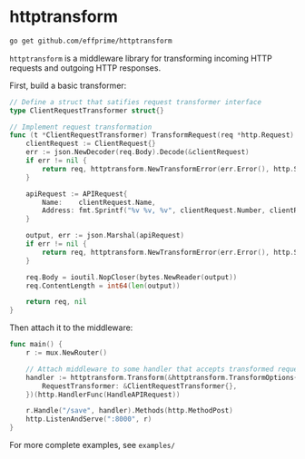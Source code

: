 # httptransform

```bash
go get github.com/effprime/httptransform
```

`httptransform` is a middleware library for transforming incoming HTTP requests and outgoing HTTP responses.

First, build a basic transformer:

```go
// Define a struct that satifies request transformer interface
type ClientRequestTransformer struct{}

// Implement request transformation
func (t *ClientRequestTransformer) TransformRequest(req *http.Request) (*http.Request, error) {
    clientRequest := ClientRequest{}
    err := json.NewDecoder(req.Body).Decode(&clientRequest)
    if err != nil {
        return req, httptransform.NewTransformError(err.Error(), http.StatusBadRequest).WithExternal("could not read client request")
    }

    apiRequest := APIRequest{
        Name:    clientRequest.Name,
        Address: fmt.Sprintf("%v %v, %v", clientRequest.Number, clientRequest.Street, clientRequest.City),
    }

    output, err := json.Marshal(apiRequest)
    if err != nil {
        return req, httptransform.NewTransformError(err.Error(), http.StatusInternalServerError).WithExternal("could not serialize transformed response")
    }

    req.Body = ioutil.NopCloser(bytes.NewReader(output))
    req.ContentLength = int64(len(output))

    return req, nil
}
```

Then attach it to the middleware:

```go
func main() {
    r := mux.NewRouter()

    // Attach middleware to some handler that accepts transformed request
    handler := httptransform.Transform(&httptransform.TransformOptions{
        RequestTransformer: &ClientRequestTransformer{},
    })(http.HandlerFunc(HandleAPIRequest))

    r.Handle("/save", handler).Methods(http.MethodPost)
    http.ListenAndServe(":8000", r)
}
```


For more complete examples, see `examples/`


